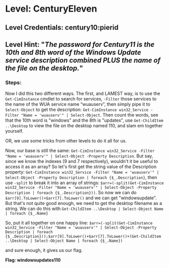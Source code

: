 # Level: CenturyEleven
## Level Credentials: century10:pierid
## Level Hint: "*The password for Century11 is the 10th and 8th word of the Windows Update service description combined PLUS the name of the file on the desktop.*"

### Steps:
Now I did this two different ways. The first, and LAMEST way, is to use the `Get-CimInstance` cmdlet to search for services, `-Filter` those services to the name of the WUA service name “wuauserv”, then simply pipe it to `Select-Object` to get the description: `Get-CimInstance win32_Service -Filter "Name = 'wuauserv'" | Select-Object`. Then count the words, see that the 10th word is "windows" and the 8th is "updates", use `Get-ChildItem ..\Desktop` to view the file on the desktop named 110, and slam em together yourself.

OR, we use some tricks from other levels to do it all for us. 

Now, our base is still the same: `Get-CimInstance win32_Service -Filter "Name = 'wuauserv'" | Select-Object -Property Description`. But say, since we know the indexes (9 and 7 respectively), wouldn't it be useful to access it as an array? So let's first get the string value of the Description property: `Get-CimInstance win32_Service -Filter "Name = 'wuauserv'" | Select-Object -Property Description | foreach {$_.Description}`, then use `-split` to break it into an array of strings: `$arr=(-split(Get-CimInstance win32_Service -Filter "Name = 'wuauserv'" | Select-Object -Property Description | foreach {$_.Description}))`. So now we can do `$arr[9].ToLower()+$arr[7].ToLower()` and we can get "windowsupdate". But that's not quite good enough, we need to get the desktop filename as a string. We can do this with `Get-ChildItem ..\Desktop | Select-Object Name | foreach {$_.Name}`

So, put it all together on one happy line: `$arr=(-split(Get-CimInstance win32_Service -Filter "Name = 'wuauserv'" | Select-Object -Property Description | foreach {$_.Description}));$arr[9].ToLower()+$arr[7].ToLower()+(Get-ChildItem ..\Desktop | Select-Object Name | foreach {$_.Name})`

and sure enough, it gives us our flag.

**Flag: windowsupdates110**
